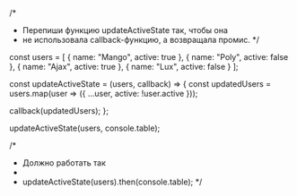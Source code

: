 /*
 * Перепиши функцию updateActiveState так, чтобы она 
 * не использовала callback-функцию, а возвращала промис.
 */

const users = [
  { name: "Mango", active: true },
  { name: "Poly", active: false },
  { name: "Ajax", active: true },
  { name: "Lux", active: false }
];

const updateActiveState = (users, callback) => {
  const updatedUsers = users.map(user => ({ ...user, active: !user.active }));

  callback(updatedUsers);
};

updateActiveState(users, console.table);

/*
 * Должно работать так
 *  
 * updateActiveState(users).then(console.table);
*/
